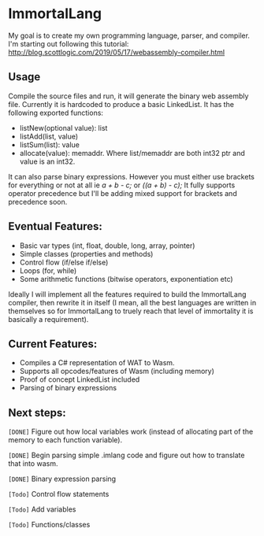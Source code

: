 # ImmortalLang
My goal is to create my own programming language, parser, and compiler. I'm starting out following this tutorial: http://blog.scottlogic.com/2019/05/17/webassembly-compiler.html

## Usage
Compile the source files and run, it will generate the binary web assembly file. Currently it is hardcoded to produce a basic LinkedList. It has the following exported functions:
- listNew(optional value): list
- listAdd(list, value)
- listSum(list): value
- allocate(value): memaddr.
Where list/memaddr are both int32 ptr and value is an int32.

It can also parse binary expressions. However you must either use brackets for everything or not at all ie *a + b - c;* or *((a + b) - c);* It fully supports operator precedence but I'll be adding mixed support for brackets and precedence soon.



## Eventual Features:
- Basic var types (int, float, double, long, array, pointer)
- Simple classes (properties and methods)
- Control flow (if/else if/else)
- Loops (for, while)
- Some arithmetic functions (bitwise operators, exponentiation etc)

Ideally I will implement all the features required to build the ImmortalLang compiler, then rewrite it in itself (I mean, all the best languages are written in themselves so for ImmortalLang to truely reach that level of immortality it is basically a requirement).

## Current Features:
- Compiles a C# representation of WAT to Wasm.
- Supports all opcodes/features of Wasm (including memory)
- Proof of concept LinkedList included
- Parsing of binary expressions

## Next steps:
`[DONE]` Figure out how local variables work (instead of allocating part of the memory to each function variable).

`[DONE]` Begin parsing simple .imlang code and figure out how to translate that into wasm.

`[DONE]` Binary expression parsing

`[Todo]` Control flow statements

`[Todo]` Add variables

`[Todo]` Functions/classes
